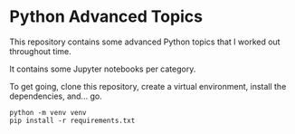 # Python Advanced Topics 

This repository contains some advanced Python topics that I worked out throughout time. 

It contains some Jupyter notebooks per category.

To get going, clone this repository, create a virtual environment, install the dependencies, and... go.
```
python -m venv venv
pip install -r requirements.txt
```





<!--stackedit_data:
eyJoaXN0b3J5IjpbNjAzNjY3OTg0XX0=
-->
